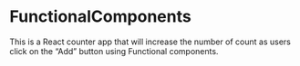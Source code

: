 # FunctionalComponents
This is a   React counter app that will increase the number of count as users click on the “Add” button using Functional components.
